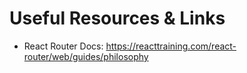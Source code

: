# Useful Resources & Links

- React Router Docs: https://reacttraining.com/react-router/web/guides/philosophy
